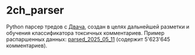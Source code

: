 # 2ch_parser

Python парсер тредов с [Двача](https://2ch.hk/), создан в целях дальнейшей разметки и обучения классификатора токсичных комментариев.
Пример распаршенных данных: [parsed_2025_05_11](https://drive.google.com/drive/folders/13ijLr-UO9FqjBVRgd-nXU20feWATOzc3?usp=sharing) (содержит 5'623'645 комментариев).

